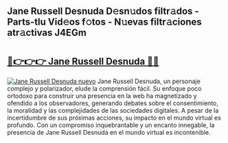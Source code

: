 ## Jane Russell Desnuda D𝚎sn𝚞dos filtr𝚊dos - Parts-tlu Vid𝚎os f𝚘tos - N𝚞evas filtr𝚊ciones atr𝚊ctivas J4EGm

# <h2><a href="http://mb4g6jh.tromn.icu/?c=Jane+Russell+Desnuda">🔗👉👉👉 Jane Russell Desnuda 🔗🔗</a></h2>

[![Jane Russell Desnuda nuevo](https://i.imgur.com/pEAQMta.gif)](http://mb4g6jh.tromn.icu/?c=Jane+Russell+Desnuda)
Jane Russell Desnuda, un personaje complejo y polarizador, elude la comprensión fácil. Su enfoque poco ortodoxo para construir una presencia en la web ha magnetizado y ofendido a los observadores, generando debates sobre el consentimiento, la moralidad y las complejidades de las sociedades digitales. A pesar de la incertidumbre de sus próximas acciones, su impacto en el mundo virtual es profundo. Con un compromiso inquebrantable y un encanto innegable, la presencia de Jane Russell Desnuda en el mundo virtual es incontenible.
